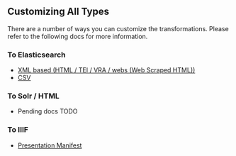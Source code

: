 ## Customizing All Types

There are a number of ways you can customize the transformations.  Please refer to the following docs for more information.

### To Elasticsearch

- [XML based (HTML / TEI / VRA / webs (Web Scraped HTML))](xml_to_es.md)
- [CSV](csv_to_es.md)

### To Solr / HTML

- Pending docs TODO

### To IIIF

- [Presentation Manifest](#iiif.md)
